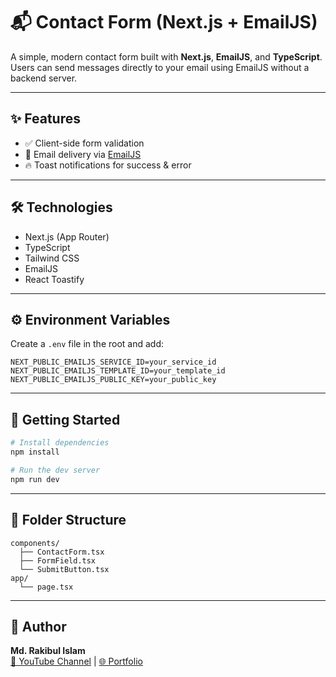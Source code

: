 # 📬 Contact Form (Next.js + EmailJS)

A simple, modern contact form built with **Next.js**, **EmailJS**, and **TypeScript**. Users can send messages directly to your email using EmailJS without a backend server.

---

## ✨ Features

- ✅ Client-side form validation
- 📩 Email delivery via [EmailJS](https://www.emailjs.com/)
- 🔥 Toast notifications for success & error

---

## 🛠️ Technologies

- Next.js (App Router)
- TypeScript
- Tailwind CSS
- EmailJS
- React Toastify

---

## ⚙️ Environment Variables

Create a `.env` file in the root and add:

```env
NEXT_PUBLIC_EMAILJS_SERVICE_ID=your_service_id
NEXT_PUBLIC_EMAILJS_TEMPLATE_ID=your_template_id
NEXT_PUBLIC_EMAILJS_PUBLIC_KEY=your_public_key
```

---

## 🚀 Getting Started

```bash
# Install dependencies
npm install

# Run the dev server
npm run dev
```

---

## 📁 Folder Structure

```
components/
  ├── ContactForm.tsx
  ├── FormField.tsx
  └── SubmitButton.tsx
app/
  └── page.tsx
```

---

## 🧠 Author

**Md. Rakibul Islam**  
[🔗 YouTube Channel](https://www.youtube.com/@rakibul-wdp) | [🌐 Portfolio](https://rakibul-wdp.vercel.app)
